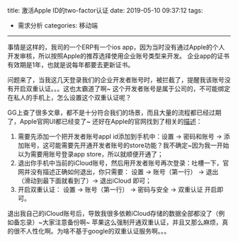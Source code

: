 title: 激活Apple ID的two-factor认证
date: 2019-05-10 09:37:12
tags:
- 需求分析
categories: 移动端
---

事情是这样的，我司的一个ERP有一个ios app，因为当时没有通过Apple的个人开发审核，所以按照Apple的推荐选择使用企业账号类型来开发。
企业app的证书有效期是1年，也就是说每年都要去更新证书。

问题来了，当我这几天登录我们的企业开发者账号时，被拦截了，提醒我该账号没有开启双重认证。。。这也太霸道了啊~
这个开发者账号是属于公司的，不可能绑定在私人的手机上，怎么设置这个双重认证呢？

GG上查了很多文章，都不是十分符合我们的场景，而且大量的流程都已经过期了，Apple官网UI都已经变了~
还好在Apple的官网找到了相关的[描述](https://developer.apple.com/support/account/authentication/)：

 1. 需要先添加一个把开发者账号appl id添加到手机中：设置 -> 密码和账号 -> 添加账号，这可能需要先开通开发者账号的store功能？我不确定~因为我一开始以为需要用账号登录app store，所以就顺便开通了；
 2. 退出你手机中当前的iCloud账号，然后用开发者账号再次登录：吐槽一下，官网并没有描述正确如何退出，你只需要： 设置 -> 账号（第一行） -> 退出（滑动到最下面就看到了）-> 退出iCloud 即可；
 3. 开启双重认证： 设置 -> 账号（第一行） -> 密码与安全 -> 双重认证 开启即可。

退出我自己的iCloud账号后，导致我很多依赖iCloud存储的数据全部都没了（例如备忘录）~大家注意备份啊~
苹果这么强制开通双重认证，并且又那么麻烦，真的很不人性化啊。为啥不基于google的双重认证服务啊。。。
